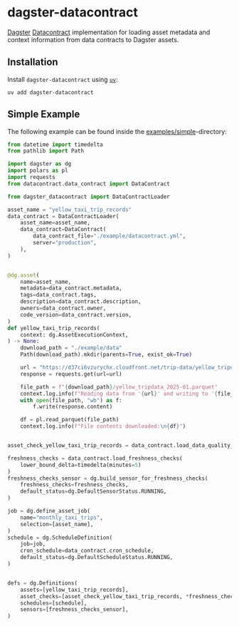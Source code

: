 # dagster-datacontract

[Dagster](https://github.com/dagster-io/dagster) [Datacontract](https://github.com/datacontract/datacontract-cli) implementation for loading asset metadata and context information from data contracts to Dagster assets.

## Installation

Install `dagster-datacontract` using [`uv`](https://github.com/astral-sh/uv):

```shell
uv add dagster-datacontract
```

## Simple Example

The following example can be found inside the [examples/simple](https://github.com/dataheim-io/dagster-datacontract/tree/main/examples/simple)-directory:

```python
from datetime import timedelta
from pathlib import Path

import dagster as dg
import polars as pl
import requests
from datacontract.data_contract import DataContract

from dagster_datacontract import DataContractLoader

asset_name = "yellow_taxi_trip_records"
data_contract = DataContractLoader(
    asset_name=asset_name,
    data_contract=DataContract(
        data_contract_file="./example/datacontract.yml",
        server="production",
    ),
)


@dg.asset(
    name=asset_name,
    metadata=data_contract.metadata,
    tags=data_contract.tags,
    description=data_contract.description,
    owners=data_contract.owner,
    code_version=data_contract.version,
)
def yellow_taxi_trip_records(
    context: dg.AssetExecutionContext,
) -> None:
    download_path = "./example/data"
    Path(download_path).mkdir(parents=True, exist_ok=True)

    url = "https://d37ci6vzurychx.cloudfront.net/trip-data/yellow_tripdata_2025-01.parquet"
    response = requests.get(url=url)

    file_path = f"{download_path}/yellow_tripdata_2025-01.parquet"
    context.log.info(f"Reading data from '{url}' and writing to '{file_path}'.")
    with open(file_path, "wb") as f:
        f.write(response.content)

    df = pl.read_parquet(file_path)
    context.log.info(f"File contents downloaded:\n{df}")


asset_check_yellow_taxi_trip_records = data_contract.load_data_quality_checks()

freshness_checks = data_contract.load_freshness_checks(
    lower_bound_delta=timedelta(minutes=5)
)
freshness_checks_sensor = dg.build_sensor_for_freshness_checks(
    freshness_checks=freshness_checks,
    default_status=dg.DefaultSensorStatus.RUNNING,
)

job = dg.define_asset_job(
    name="monthly_taxi_trips",
    selection=[asset_name],
)
schedule = dg.ScheduleDefinition(
    job=job,
    cron_schedule=data_contract.cron_schedule,
    default_status=dg.DefaultScheduleStatus.RUNNING,
)


defs = dg.Definitions(
    assets=[yellow_taxi_trip_records],
    asset_checks=[asset_check_yellow_taxi_trip_records, *freshness_checks],
    schedules=[schedule],
    sensors=[freshness_checks_sensor],
)
```
